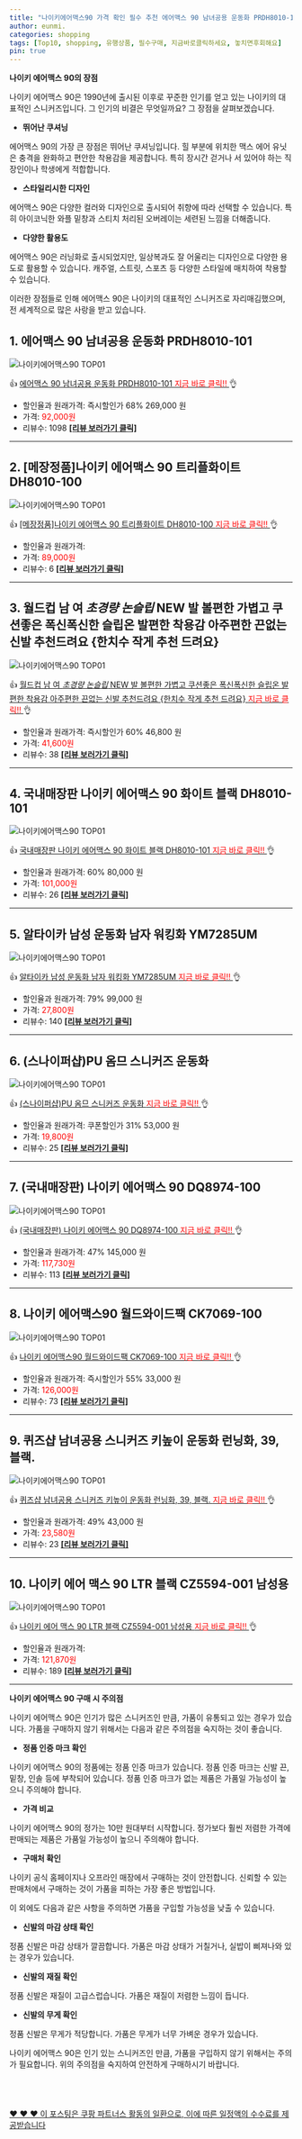 ```yaml
---
title: "나이키에어맥스90 가격 확인 필수 추천 에어맥스 90 남녀공용 운동화 PRDH8010-101 비교 장점 구매가이드"
author: eunmi.
categories: shopping
tags: [Top10, shopping, 유행상품, 필수구매, 지금바로클릭하세요, 놓치면후회해요]
pin: true
---
```

**나이키 에어맥스 90의 장점**

나이키 에어맥스 90은 1990년에 출시된 이후로 꾸준한 인기를 얻고 있는 나이키의 대표적인 스니커즈입니다. 그 인기의 비결은 무엇일까요? 그 장점을 살펴보겠습니다.

* **뛰어난 쿠셔닝**

에어맥스 90의 가장 큰 장점은 뛰어난 쿠셔닝입니다. 힐 부분에 위치한 맥스 에어 유닛은 충격을 완화하고 편안한 착용감을 제공합니다. 특히 장시간 걷거나 서 있어야 하는 직장인이나 학생에게 적합합니다.

* **스타일리시한 디자인**

에어맥스 90은 다양한 컬러와 디자인으로 출시되어 취향에 따라 선택할 수 있습니다. 특히 아이코닉한 와플 밑창과 스티치 처리된 오버레이는 세련된 느낌을 더해줍니다.

* **다양한 활용도**

에어맥스 90은 러닝화로 출시되었지만, 일상복과도 잘 어울리는 디자인으로 다양한 용도로 활용할 수 있습니다. 캐주얼, 스트릿, 스포츠 등 다양한 스타일에 매치하여 착용할 수 있습니다.

이러한 장점들로 인해 에어맥스 90은 나이키의 대표적인 스니커즈로 자리매김했으며, 전 세계적으로 많은 사랑을 받고 있습니다.

   

## 1. 에어맥스 90 남녀공용 운동화 PRDH8010-101

![나이키에어맥스90 TOP01](https://thumbnail8.coupangcdn.com/thumbnails/remote/230x230ex/image/vendor_inventory/150b/68f8f954d827baf7db49e6055b5ac35eb61de8e52672a694df5e0090a867.jpg)


👍 [에어맥스 90 남녀공용 운동화 PRDH8010-101 <font color=red> 지금 바로 클릭!! </font> ](https://link.coupang.com/re/AFFSDP?lptag=AF3617701&subid=GithubCoopas&pageKey=7375958268&traceid=V0-153&itemId=19037548318&vendorItemId=87708370684) 👌 


- 할인율과 원래가격: 즉시할인가 68%  269,000   원
- 가격: <span style='color:red'>92,000원</span>
- 리뷰수: 1098  [**[리뷰 보러가기 클릭]**](https://link.coupang.com/re/AFFSDP?lptag=AF3617701&subid=GithubCoopas&pageKey=7375958268&traceid=V0-153&itemId=19037548318&vendorItemId=87708370684)

---


   

## 2. [메장정품]나이키 에어맥스 90 트리플화이트 DH8010-100

![나이키에어맥스90 TOP01](https://thumbnail10.coupangcdn.com/thumbnails/remote/230x230ex/image/vendor_inventory/4b41/89e3f1dfbebd6abd3f49b7a70a03618c25ad0897923bb572e0ade1a49c5c.png)


👍 [[메장정품]나이키 에어맥스 90 트리플화이트 DH8010-100 <font color=red> 지금 바로 클릭!! </font> ](https://link.coupang.com/re/AFFSDP?lptag=AF3617701&subid=GithubCoopas&pageKey=6738745825&traceid=V0-153&itemId=15724396839&vendorItemId=83216866660) 👌 


- 할인율과 원래가격: 
- 가격: <span style='color:red'>89,000원</span>
- 리뷰수: 6  [**[리뷰 보러가기 클릭]**](https://link.coupang.com/re/AFFSDP?lptag=AF3617701&subid=GithubCoopas&pageKey=6738745825&traceid=V0-153&itemId=15724396839&vendorItemId=83216866660)

---


   

## 3. 월드컵 남 여 *초경량 논슬립* NEW 발 볼편한 가볍고 쿠션좋은 폭신폭신한 슬립온 발편한 착용감 아주편한 끈없는 신발 추천드려요 {한치수 작게 추천 드려요}

![나이키에어맥스90 TOP01](https://thumbnail8.coupangcdn.com/thumbnails/remote/230x230ex/image/vendor_inventory/5605/8f4341bd6655c8527e29eb3e1079750b074e41a1abea657f968b17e0c518.jpg)


👍 [월드컵 남 여 *초경량 논슬립* NEW 발 볼편한 가볍고 쿠션좋은 폭신폭신한 슬립온 발편한 착용감 아주편한 끈없는 신발 추천드려요 {한치수 작게 추천 드려요} <font color=red> 지금 바로 클릭!! </font> ](https://link.coupang.com/re/AFFSDP?lptag=AF3617701&subid=GithubCoopas&pageKey=6348767278&traceid=V0-153&itemId=15484302114&vendorItemId=86610417646) 👌 


- 할인율과 원래가격: 즉시할인가 60%  46,800   원
- 가격: <span style='color:red'>41,600원</span>
- 리뷰수: 38  [**[리뷰 보러가기 클릭]**](https://link.coupang.com/re/AFFSDP?lptag=AF3617701&subid=GithubCoopas&pageKey=6348767278&traceid=V0-153&itemId=15484302114&vendorItemId=86610417646)

---


   

## 4. 국내매장판 나이키 에어맥스 90 화이트 블랙 DH8010-101

![나이키에어맥스90 TOP01](https://thumbnail7.coupangcdn.com/thumbnails/remote/230x230ex/image/vendor_inventory/240e/f8ce3e7d351fe395a56ab16b84d00fa3109ed798ed9d753358774b40d850.jpg)


👍 [국내매장판 나이키 에어맥스 90 화이트 블랙 DH8010-101 <font color=red> 지금 바로 클릭!! </font> ](https://link.coupang.com/re/AFFSDP?lptag=AF3617701&subid=GithubCoopas&pageKey=7265448222&traceid=V0-153&itemId=18516328991&vendorItemId=87579481904) 👌 


- 할인율과 원래가격: 60%  80,000   원
- 가격: <span style='color:red'>101,000원</span>
- 리뷰수: 26  [**[리뷰 보러가기 클릭]**](https://link.coupang.com/re/AFFSDP?lptag=AF3617701&subid=GithubCoopas&pageKey=7265448222&traceid=V0-153&itemId=18516328991&vendorItemId=87579481904)

---


   

## 5. 알타이카 남성 운동화 남자 워킹화 YM7285UM

![나이키에어맥스90 TOP01](https://thumbnail6.coupangcdn.com/thumbnails/remote/230x230ex/image/vendor_inventory/1121/b8be92bd0ac266d4a432ccc1bade0d5fbcf87a45b795d4153bd84e9af36e.jpg)


👍 [알타이카 남성 운동화 남자 워킹화 YM7285UM <font color=red> 지금 바로 클릭!! </font> ](https://link.coupang.com/re/AFFSDP?lptag=AF3617701&subid=GithubCoopas&pageKey=5716542642&traceid=V0-153&itemId=9547907073&vendorItemId=76832587746) 👌 


- 할인율과 원래가격: 79%  99,000   원
- 가격: <span style='color:red'>27,800원</span>
- 리뷰수: 140  [**[리뷰 보러가기 클릭]**](https://link.coupang.com/re/AFFSDP?lptag=AF3617701&subid=GithubCoopas&pageKey=5716542642&traceid=V0-153&itemId=9547907073&vendorItemId=76832587746)

---


   

## 6. (스나이퍼샵)PU 옴므 스니커즈 운동화

![나이키에어맥스90 TOP01](https://thumbnail7.coupangcdn.com/thumbnails/remote/230x230ex/image/vendor_inventory/c424/4d8e19da440209155fbe07fad2c7df64fabb8e673fb40461473a675a359f.png)


👍 [(스나이퍼샵)PU 옴므 스니커즈 운동화 <font color=red> 지금 바로 클릭!! </font> ](https://link.coupang.com/re/AFFSDP?lptag=AF3617701&subid=GithubCoopas&pageKey=6423307800&traceid=V0-153&itemId=13828781456&vendorItemId=81078968997) 👌 


- 할인율과 원래가격: 쿠폰할인가 31%  53,000   원
- 가격: <span style='color:red'>19,800원</span>
- 리뷰수: 25  [**[리뷰 보러가기 클릭]**](https://link.coupang.com/re/AFFSDP?lptag=AF3617701&subid=GithubCoopas&pageKey=6423307800&traceid=V0-153&itemId=13828781456&vendorItemId=81078968997)

---


   

## 7. (국내매장판) 나이키 에어맥스 90 DQ8974-100

![나이키에어맥스90 TOP01](https://thumbnail8.coupangcdn.com/thumbnails/remote/230x230ex/image/vendor_inventory/a581/4439a06ff449a83482c738402fa18bde231e6be86e26c6ece9396963da93.jpg)


👍 [(국내매장판) 나이키 에어맥스 90 DQ8974-100 <font color=red> 지금 바로 클릭!! </font> ](https://link.coupang.com/re/AFFSDP?lptag=AF3617701&subid=GithubCoopas&pageKey=6890665205&traceid=V0-153&itemId=16541530786&vendorItemId=87591949688) 👌 


- 할인율과 원래가격: 47%  145,000   원
- 가격: <span style='color:red'>117,730원</span>
- 리뷰수: 113  [**[리뷰 보러가기 클릭]**](https://link.coupang.com/re/AFFSDP?lptag=AF3617701&subid=GithubCoopas&pageKey=6890665205&traceid=V0-153&itemId=16541530786&vendorItemId=87591949688)

---


   

## 8. 나이키 에어맥스90 월드와이드팩 CK7069-100

![나이키에어맥스90 TOP01](https://thumbnail8.coupangcdn.com/thumbnails/remote/230x230ex/image/vendor_inventory/8530/8fdab1fb990559bd3d643d9ecba718e2dd92220fa862dfc736785c40be3d.jpg)


👍 [나이키 에어맥스90 월드와이드팩 CK7069-100 <font color=red> 지금 바로 클릭!! </font> ](https://link.coupang.com/re/AFFSDP?lptag=AF3617701&subid=GithubCoopas&pageKey=7511299248&traceid=V0-153&itemId=19681462743&vendorItemId=87672644045) 👌 


- 할인율과 원래가격: 즉시할인가 55%  33,000   원
- 가격: <span style='color:red'>126,000원</span>
- 리뷰수: 73  [**[리뷰 보러가기 클릭]**](https://link.coupang.com/re/AFFSDP?lptag=AF3617701&subid=GithubCoopas&pageKey=7511299248&traceid=V0-153&itemId=19681462743&vendorItemId=87672644045)

---


   

## 9. 퀴즈샵 남녀공용 스니커즈 키높이 운동화 런닝화, 39, 블랙.

![나이키에어맥스90 TOP01](https://thumbnail6.coupangcdn.com/thumbnails/remote/230x230ex/image/vendor_inventory/00e4/234dc0154bc2dbc1c58dcb850f11a633aa25fee39bec74847a2b6728f9f4.jpg)


👍 [퀴즈샵 남녀공용 스니커즈 키높이 운동화 런닝화, 39, 블랙. <font color=red> 지금 바로 클릭!! </font> ](https://link.coupang.com/re/AFFSDP?lptag=AF3617701&subid=GithubCoopas&pageKey=7604068279&traceid=V0-153&itemId=20122762088&vendorItemId=87217143917) 👌 


- 할인율과 원래가격: 49%  43,000   원
- 가격: <span style='color:red'>23,580원</span>
- 리뷰수: 23  [**[리뷰 보러가기 클릭]**](https://link.coupang.com/re/AFFSDP?lptag=AF3617701&subid=GithubCoopas&pageKey=7604068279&traceid=V0-153&itemId=20122762088&vendorItemId=87217143917)

---


   

## 10. 나이키 에어 맥스 90 LTR 블랙 CZ5594-001 남성용

![나이키에어맥스90 TOP01](https://thumbnail9.coupangcdn.com/thumbnails/remote/230x230ex/image/vendor_inventory/2d38/9985c7b386f718f28a160b2290cbedd7264443d7a2a5ca3bbc3ab079e3e4.png)


👍 [나이키 에어 맥스 90 LTR 블랙 CZ5594-001 남성용 <font color=red> 지금 바로 클릭!! </font> ](https://link.coupang.com/re/AFFSDP?lptag=AF3617701&subid=GithubCoopas&pageKey=4625809898&traceid=V0-153&itemId=5738628623&vendorItemId=87730685545) 👌 


- 할인율과 원래가격: 
- 가격: <span style='color:red'>121,870원</span>
- 리뷰수: 189  [**[리뷰 보러가기 클릭]**](https://link.coupang.com/re/AFFSDP?lptag=AF3617701&subid=GithubCoopas&pageKey=4625809898&traceid=V0-153&itemId=5738628623&vendorItemId=87730685545)

---
**나이키 에어맥스 90 구매 시 주의점**

나이키 에어맥스 90은 인기가 많은 스니커즈인 만큼, 가품이 유통되고 있는 경우가 있습니다. 가품을 구매하지 않기 위해서는 다음과 같은 주의점을 숙지하는 것이 좋습니다.

* **정품 인증 마크 확인**

나이키 에어맥스 90의 정품에는 정품 인증 마크가 있습니다. 정품 인증 마크는 신발 끈, 밑창, 인솔 등에 부착되어 있습니다. 정품 인증 마크가 없는 제품은 가품일 가능성이 높으니 주의해야 합니다.

* **가격 비교**

나이키 에어맥스 90의 정가는 10만 원대부터 시작합니다. 정가보다 훨씬 저렴한 가격에 판매되는 제품은 가품일 가능성이 높으니 주의해야 합니다.

* **구매처 확인**

나이키 공식 홈페이지나 오프라인 매장에서 구매하는 것이 안전합니다. 신뢰할 수 있는 판매처에서 구매하는 것이 가품을 피하는 가장 좋은 방법입니다.

이 외에도 다음과 같은 사항을 주의하면 가품을 구입할 가능성을 낮출 수 있습니다.

* **신발의 마감 상태 확인**

정품 신발은 마감 상태가 깔끔합니다. 가품은 마감 상태가 거칠거나, 실밥이 삐져나와 있는 경우가 있습니다.

* **신발의 재질 확인**

정품 신발은 재질이 고급스럽습니다. 가품은 재질이 저렴한 느낌이 듭니다.

* **신발의 무게 확인**

정품 신발은 무게가 적당합니다. 가품은 무게가 너무 가벼운 경우가 있습니다.

나이키 에어맥스 90은 인기 있는 스니커즈인 만큼, 가품을 구입하지 않기 위해서는 주의가 필요합니다. 위의 주의점을 숙지하여 안전하게 구매하시기 바랍니다.<br><br><br><br><br> [ ❤ ❤ ❤ 이 포스팅은 쿠팡 파트너스 활동의 일환으로, 이에 따른 일정액의 수수료를 제공받습니다](https://link.coupang.com/a/bcEFyh)